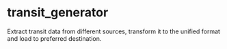 # transit_generator
Extract transit data from different sources, transform it to the unified format and load to preferred destination.

